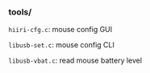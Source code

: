 
### tools/

`hiiri-cfg.c`: mouse config GUI

`libusb-set.c`: mouse config CLI

`libusb-vbat.c`: read mouse battery level